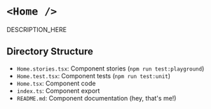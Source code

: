 # `<Home />`

DESCRIPTION_HERE

## Directory Structure

- `Home.stories.tsx`: Component stories (`npm run test:playground`)
- `Home.test.tsx`: Component tests (`npm run test:unit`)
- `Home.tsx`: Component code
- `index.ts`: Component export
- `README.md`: Component documentation (hey, that's me!)
